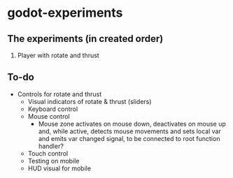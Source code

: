 # godot-experiments

## The experiments (in created order)

1. Player with rotate and thrust

## To-do

- Controls for rotate and thrust
	- Visual indicators of rotate & thrust (sliders)
	- Keyboard control
	- Mouse control
		- Mouse zone activates on mouse down, deactivates on mouse up and, while active, detects mouse movements and sets local var and emits var changed signal, to be connected to root function handler?
	- Touch control
	- Testing on mobile
    - HUD visual for mobile